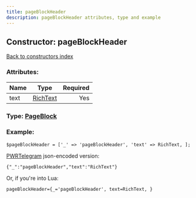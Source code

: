 ```yaml
---
title: pageBlockHeader
description: pageBlockHeader attributes, type and example
---
```

## Constructor: pageBlockHeader  
[Back to constructors index](index.md)



### Attributes:

| Name     |    Type       | Required |
|----------|:-------------:|---------:|
|text|[RichText](../types/RichText.md) | Yes|



### Type: [PageBlock](../types/PageBlock.md)


### Example:

```
$pageBlockHeader = ['_' => 'pageBlockHeader', 'text' => RichText, ];
```  

[PWRTelegram](https://pwrtelegram.xyz) json-encoded version:

```
{"_":"pageBlockHeader","text":"RichText"}
```


Or, if you're into Lua:  


```
pageBlockHeader={_='pageBlockHeader', text=RichText, }

```


